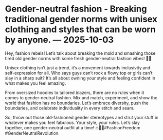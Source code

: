 # Gender-neutral fashion - Breaking traditional gender norms with unisex clothing and styles that can be worn by anyone. — 2025-10-03

Hey, fashion rebels! Let’s talk about breaking the mold and smashing those tired old gender norms with some fresh gender-neutral fashion vibes! 🌈💥

Unisex clothing isn’t just a trend, it’s a movement towards inclusivity and self-expression for all. Who says guys can’t rock a flowy top or girls can’t slay in a sharp suit? It’s all about owning your style and feeling confident in what makes you feel amazing.

From oversized hoodies to tailored blazers, there are no rules when it comes to gender-neutral fashion. Mix and match, experiment, and show the world that fashion has no boundaries. Let’s embrace diversity, push the boundaries, and celebrate individuality in every stitch and seam.

So, throw out those old-fashioned gender stereotypes and strut your stuff in whatever makes you feel fabulous. Your style, your rules. Let’s slay together, one gender-neutral outfit at a time! 🔥💃🏽#FashionFreedom #GenderNeutralRevolution